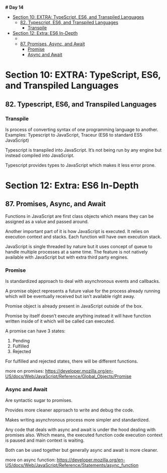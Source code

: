 **# Day 14**

- [Section 10: EXTRA: TypeScript, ES6, and Transpiled Languages](#section-10-extra-typescript-es6-and-transpiled-languages)
  - [82. Typescript, ES6, and Transpiled Languages](#82-typescript-es6-and-transpiled-languages)
    - [Transpile](#transpile)
- [Section 12: Extra: ES6 In-Depth](#section-12-extra-es6-in-depth)
  - [](#)
  - [87. Promises, Async, and Await](#87-promises-async-and-await)
    - [Promise](#promise)
    - [Async and Await](#async-and-await)

# Section 10: EXTRA: TypeScript, ES6, and Transpiled Languages

## 82. Typescript, ES6, and Transpiled Languages

### Transpile

Is process of converting syntax of one programming language to another. Examples: Typescript to JavaScript, Traceur (ES6 to standard ES5 JavaScript)

Typescript is transpiled into JavaScript. It’s not being run by any engine but instead compiled into JavaScript.

Typescript provides types to JavaScript which makes it less error prone.

# Section 12: Extra: ES6 In-Depth

##

## 87. Promises, Async, and Await

Functions in JavaScript are first class objects which means they can be assigned as a value and passed around.

Another important part of it is how JavaScript is executed. It relies on execution context and stacks. Each function will have own execution stack.

JavaScript is single threaded by nature but it uses concept of queue to handle multiple processes at a same time. The feature is not natively available with JavaScript but with extra third party engines.

### Promise

Is standardized approach to deal with asynchronous events and callbacks.

A promise object represents a future value for the process already running which will be eventually received but isn’t available right away.

Promise object is already present in JavaScript outside of the box.

Promise by itself doesn’t execute anything instead it will have function written inside of it which will be called can executed.

A promise can have 3 states:

1. Pending
2. Fulfilled
3. Rejected

For fulfilled and rejected states, there will be different functions.

more on promises: https://developer.mozilla.org/en-US/docs/Web/JavaScript/Reference/Global_Objects/Promise

### Async and Await

Are syntactic sugar to promises.

Provides more cleaner approach to write and debug the code.

Makes writing asynchronous process more simpler and standardized.

Any code that deals with async and await is under the hood dealing with promises also. Which means, the executed function code execution context is paused and main context is waiting.

Both can be used together but generally async and await is more cleaner.

more on async function: https://developer.mozilla.org/en-US/docs/Web/JavaScript/Reference/Statements/async_function

